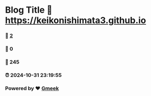 # Blog Title :link: https://keikonishimata3.github.io 
### :page_facing_up: [2](https://keikonishimata3.github.io/tag.html) 
### :speech_balloon: 0 
### :hibiscus: 245 
### :alarm_clock: 2024-10-31 23:19:55 
### Powered by :heart: [Gmeek](https://github.com/Meekdai/Gmeek)
